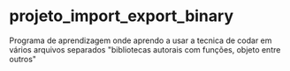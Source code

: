 # projeto_import_export_binary
 Programa de aprendizagem onde aprendo a usar a tecnica de codar em vários arquivos separados "bibliotecas  autorais com funções, objeto entre outros"
